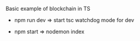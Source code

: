 Basic example of blockchain in TS

* npm run dev 
  => start tsc watchdog mode for dev 

* npm start 
  => nodemon index 